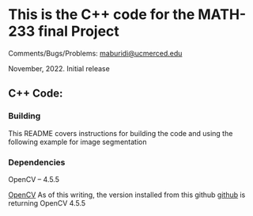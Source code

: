 # This is the C++ code for the MATH-233 final Project 
Comments/Bugs/Problems: maburidi@ucmerced.edu

November, 2022. Initial release


## C++ Code: 

### Building
This README covers instructions for building the code and using the following example for image segmentation  

### Dependencies
OpenCV – 4.5.5

[OpenCV](https://opencv.org/) As of this writing, the version installed from this github [github](https://github.com/opencv/opencv) is returning OpenCV 4.5.5








